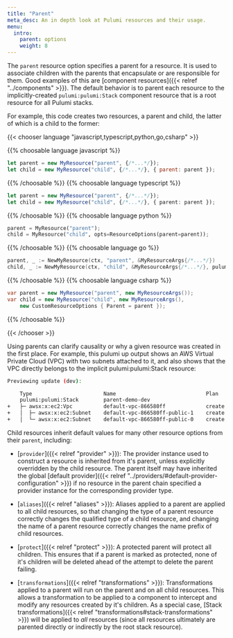 ```yaml
---
title: "Parent"
meta_desc: An in depth look at Pulumi resources and their usage.
menu:
  intro:
    parent: options
    weight: 8
---
```


The `parent` resource option specifies a parent for a resource. It is used to associate children with the parents that encapsulate or are responsible for them. Good examples of this are [component resources]({{< relref "../components" >}}). The default behavior is to parent each resource to the implicitly-created `pulumi:pulumi:Stack` component resource that is a root resource for all Pulumi stacks.

For example, this code creates two resources, a parent and child, the latter of which is a child to the former:

{{< chooser language "javascript,typescript,python,go,csharp" >}}

{{% choosable language javascript %}}

```javascript
let parent = new MyResource("parent", {/*...*/});
let child = new MyResource("child", {/*...*/}, { parent: parent });
```

{{% /choosable %}}
{{% choosable language typescript %}}

```typescript
let parent = new MyResource("parent", {/*...*/});
let child = new MyResource("child", {/*...*/}, { parent: parent });
```

{{% /choosable %}}
{{% choosable language python %}}

```python
parent = MyResource("parent");
child = MyResource("child", opts=ResourceOptions(parent=parent));
```

{{% /choosable %}}
{{% choosable language go %}}

```go
parent, _ := NewMyResource(ctx, "parent", &MyResourceArgs{/*...*/})
child, _ := NewMyResource(ctx, "child", &MyResourceArgs{/*...*/}, pulumi.Parent(parent))
```

{{% /choosable %}}
{{% choosable language csharp %}}

```csharp
var parent = new MyResource("parent", new MyResourceArgs());
var child = new MyResource("child", new MyResourceArgs(),
    new CustomResourceOptions { Parent = parent });
```

{{% /choosable %}}

{{< /chooser >}}

Using parents can clarify causality or why a given resource was created in the first place. For example, this pulumi up output shows an AWS Virtual Private Cloud (VPC) with two subnets attached to it, and also shows that the VPC directly belongs to the implicit pulumi:pulumi:Stack resource:

```bash
Previewing update (dev):

    Type                       Name                             Plan
    pulumi:pulumi:Stack        parent-demo-dev
+   ├─ awsx:x:ec2:Vpc          default-vpc-866580ff             create
+   │  ├─ awsx:x:ec2:Subnet    default-vpc-866580ff-public-1    create
+   │  └─ awsx:x:ec2:Subnet    default-vpc-866580ff-public-0    create
```

Child resources inherit default values for many other resource options from their `parent`, including:

* [`provider`]({{< relref "provider" >}}):  The provider instance used to construct a resource is inherited from it's parent, unless explicitly overridden by the child resource. The parent itself may have inherited the global [default provider]({{< relref "../providers/#default-provider-configuration" >}}) if no resource in the parent chain specified a provider instance for the corresponding provider type.

* [`aliases`]({{< relref "aliases" >}}):  Aliases applied to a parent are applied to all child resources, so that changing the type of a parent resource correctly changes the qualified type of a child resource, and changing the name of a parent resource correctly changes the name prefix of child resources.

* [`protect`]({{< relref "protect" >}}):  A protected parent will protect all children.  This ensures that if a parent is marked as protected, none of it's children will be deleted ahead of the attempt to delete the parent failing.

* [`transformations`]({{< relref "transformations" >}}):  Transformations applied to a parent will run on the parent and on all child resources. This allows a transformation to be applied to a component to intercept and modify any resources created by it's children. As a special case, [Stack transformations]({{< relref "transformations#stack-transformations" >}}) will be applied to *all* resources (since all resources ultimately are parented directly or indirectly by the root stack resource).

